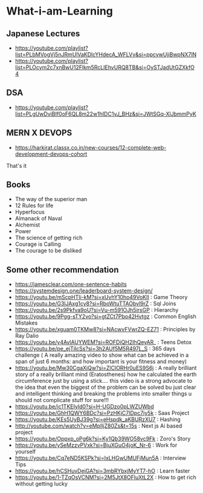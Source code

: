 
# What-i-am-Learning

## Japanese Lectures
- https://youtube.com/playlist?list=PLbMVogVj5nJRmUlVaKDlcYHdecA_WFLVv&si=ppcywUjiBwpNX7lN
- https://youtube.com/playlist?list=PLOcym2c7xnBwU12Flkm5RcLIEhvURQ8TB&si=OySTJadUtGZXkfO4

## DSA 
- https://youtube.com/playlist?list=PLgUwDviBIf0oF6QL8m22w1hIDC1vJ_BHz&si=JWtSGq-XlJbmmPyK

## MERN X DEVOPS
- https://harkirat.classx.co.in/new-courses/12-complete-web-development-devops-cohort

That's it

## Books
- The way of the superior man
- 12 Rules for life
- Hyperfocus
- Almanack of Naval
- Alchemist
- Power
- The science of getting rich
- Courage is Calling
- The courage to be disliked

## Some other recommendation 
- https://jamesclear.com/one-sentence-habits
- https://systemdesign.one/leaderboard-system-design/
- https://youtu.be/mScpHTIi-kM?si=xUvhY10ho49VoKII : Game Theory
- https://youtu.be/G3lJAxg1cy8?si=RboWtuTTAObvl9rZ : Sql Joins
- https://youtu.be/2s9Pkfva9oU?si=Vu-m591OJh5irsGP :  Hierarchy
- https://youtu.be/9Pgg-sTY2vo?si=gtZCt7Pbo42Hvtgz : Common English Mistakes
- https://youtu.be/xguam0TKMw8?si=NAcwvFVwrZQ-EZ71 : Principles by Ray Dalio
- https://youtu.be/y4AvlAUYWEM?si=ROFDiQH2IhQeyAR_ : Teens Detox
- https://youtu.be/pe_ejTiIcSs?si=3h2AUf5M5R497L_S : 365 days challenge ( A really amazing video to show what can be achieved in a span of just 6 months: and how important is your fitness and money)
- https://youtu.be/Mw30CgaXiQw?si=ZlClORHr0uES9S6j : A really brilliant story of a really brilliant mind (Eratosthenes) how he calculated the earth circumference just by using a stick.... this video is a strong advocate to the idea that even the biggest of the problem can be solved bu just clear and intelligent thinking and breaking the problems into smaller things u should not complicate stuff for sure!!!
- https://youtu.be/ic1TKEIyld0?si=H-UGDzo0pLWZUWbd
- https://youtu.be/GhH1QWY6BDc?si=PzHKjC7IDpc7iy5k : Saas Project
- https://youtu.be/KEs5UyBJ39g?si=eHspdk_aKBURzXU7 : Hashing
- http://youtube.com/watch?v=eMplIjZ80Zs&t=15s : Next js Ai based project
- https://youtu.be/Oppxp_oPg6k?si=Ky1Qb39WO58vc9Fk : Zoro's Story
- https://youtu.be/ySeMzzvPVxk?si=BjuXGuO4joK_Nr-6 : Work for yourself
- https://youtu.be/Cq7eND5KSPk?si=IxLHGwUMUFjMun5A : Interview Tips
- https://youtu.be/hCSHuvDejGA?si=3mbRYbxjMyYT7-hO : Learn faster
- https://youtu.be/1-TZqOsVCNM?si=2M5JtX8OFluXtL2X : How to get rich without getting lucky
